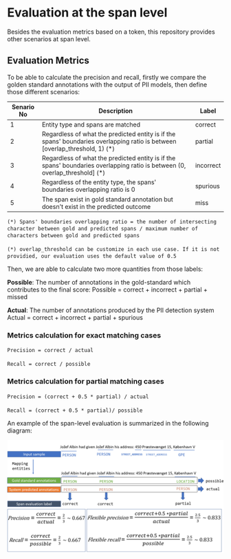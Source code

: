 # Evaluation at the span level
Besides the evaluation metrics based on a token, this repository provides other scenarios at span level. 

## Evaluation Metrics
To be able to calculate the precision and recall, firstly we compare the golden standard annotations with the output of PII models, then define those different scenarios:


| Senario No | Description | Label |
| ---------- | ----------- | ----- |
| 1 | Entity type and spans are matched | correct |
| 2 | Regardless of what the predicted entity is if the spans' boundaries overlapping ratio  is between [overlap_threshold, 1) (*)| partial |
| 3 | Regardless of what the predicted entity is if the spans' boundaries overlapping ratio is between (0, overlap_threshold] (*)| incorrect |
| 4 | Regardless of the entity type, the spans' boundaries overlapping ratio is 0 | spurious |
| 5 | The span exist in gold standard annotation but doesn't exist in the predicted outcome | miss |

    (*) Spans' boundaries overlapping ratio = the number of intersecting character between gold and predicted spans / maximum number of characters between gold and predicted spans

    (*) overlap_threshold can be customize in each use case. If it is not providied, our evaluation uses the default value of 0.5

Then, we are able to calculate two more quantities from those labels:

<b>Possible</b>: The number of annotations in the gold-standard which contributes to the final score:
    Possible = correct + incorrect + partial + missed

<b>Actual</b>: The number of annotations produced by the PII detection system
    Actual = correct + incorrect + partial + spurious

### Metrics calculation for exact matching cases
    Precision = correct / actual

    Recall = correct / possible

### Metrics calculation for partial matching cases
    Precision = (correct + 0.5 * partial) / actual

    Recall = (correct + 0.5 * partial)/ possible

An example of the span-level evaluation is summarized in the following diagram:

![span-evaluator](span-evaluator.PNG)